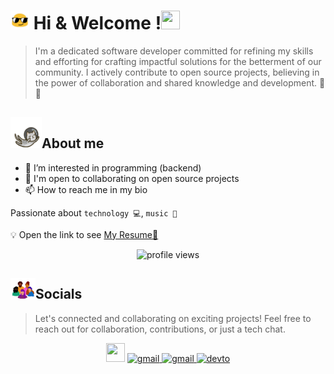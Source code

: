 <p><h1><img  width="30px" height="30px" src="./img/emoji.gif" > Hi & Welcome !<img width="30px" height="30px" src="https://user-images.githubusercontent.com/18350557/176309783-0785949b-9127-417c-8b55-ab5a4333674e.gif" alt=""></h1></p>

> I'm a dedicated software developer committed for refining my skills and efforting for crafting impactful solutions for the betterment of our community. I actively contribute to open source projects, believing in the power of collaboration and shared knowledge and development. 🍵🍪


<p align="left">
    <h2><img width="50px" height="50px" src="./img/astronautCat.gif" alt="cat">About me</h2>
</p>

- 👀 I’m interested in programming (backend)
- 🤝 I'm open to collaborating on open source projects
- 📫 How to reach me in my bio

 Passionate about `technology 💻`, `music 🎸`

 💡 Open the link to see <a href="https://github.com/Silent-Watcher/silent-watcher/blob/master/resume.pdf">My Resume📃</a>



<p align="center"><img src="https://komarev.com/ghpvc/?username=Silent-Watcher&amp;color=4A62C2" alt="profile views"></p>
 <p align="right">
  <h2 align="left">
     <a href=""><img width="40px" src="img/socials.webp" alt="cat"></a>Socials
  </h2>
    
 >  Let's connected and collaborating on exciting projects!
 Feel free to reach out for collaboration, contributions, or just a tech chat.


 <p align="center">
      <!-- linkedin -->
        <a href="https://www.linkedin.com/in/alitte" rel="nofollow"><img src="https://raw.githubusercontent.com/danielcranney/readme-generator/main/public/icons/socials/linkedin.svg" width="30" height="30" style="max-width: 100%;"></a>
      <!-- gmail -->
        <a href="mailto:backendwithali@gmail.com" target="_blank">
          <picture>
              <source media="(prefers-color-scheme: dark)" srcset="https://skillicons.dev/icons?i=gmail&theme=dark">
              <source media="(prefers-color-scheme: light)" srcset="https://skillicons.dev/icons?i=gmail&theme=light">
              <img width="30px" height="30px" alt="gmail" src="https://skillicons.dev/icons?i=gmail">
          </picture>
        </a>
       <a href="https://discordapp.com/users/1047559485964681369" target="_blank">
          <picture>
              <source media="(prefers-color-scheme: dark)" srcset="https://skillicons.dev/icons?i=discord&theme=dark">
              <source media="(prefers-color-scheme: light)" srcset="https://skillicons.dev/icons?i=discord&theme=light">
              <img width="30px" height="30px" alt="gmail" src="https://skillicons.dev/icons?i=gmail">
          </picture>
        </a>
       <a href="https://dev.to/silentwatcher_95" target="_blank">
          <picture>
              <source media="(prefers-color-scheme: dark)" srcset="https://skillicons.dev/icons?i=devto&theme=dark">
              <source media="(prefers-color-scheme: light)" srcset="https://skillicons.dev/icons?i=devto&theme=light">
              <img width="30px" height="30px" alt="devto" src="https://skillicons.dev/icons?i=devto">
          </picture>
        </a>
  </p>
</p>
